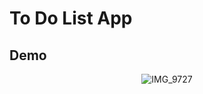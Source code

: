 # To Do List App


## Demo

<div align="center">
  
  ![IMG_9727](https://user-images.githubusercontent.com/56549889/170838414-3afd3987-07b9-4253-ba20-0a222aed226a.GIF)

  
</div>
